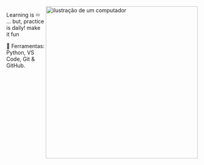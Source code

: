 <img src="https://raw.githubusercontent.com/MicaelliMedeiros/micaellimedeiros/master/image/computer-illustration.png" alt="ilustração de um computador" min-width="400px" max-width="400px" width="400px" align="right">

<p align="left"> 
  
  Learning is ♾ ... but, practice is daily! make it fun
</p>


</p>

<p align="left">
  💼 Ferramentas: Python, VS Code, Git & GitHub.
</p>

